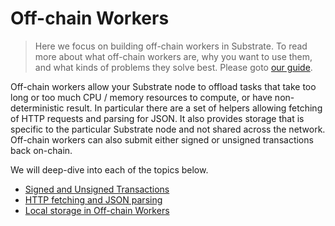 # Off-chain Workers

> Here we focus on building off-chain workers in Substrate. To read more about what off-chain
> workers are, why you want to use them, and what kinds of problems they solve best. Please goto
> [our guide](https://substrate.dev/docs/en/knowledgebase/learn-substrate/off-chain-features#off-chain-workers).

Off-chain workers allow your Substrate node to offload tasks that take too long or too much CPU /
memory resources to compute, or have non-deterministic result. In particular there are a set of
helpers allowing fetching of HTTP requests and parsing for JSON. It also provides storage that is
specific to the particular Substrate node and not shared across the network. Off-chain workers can
also submit either signed or unsigned transactions back on-chain.

We will deep-dive into each of the topics below.

- [Signed and Unsigned Transactions](./transactions.md)
- [HTTP fetching and JSON parsing](./http-json.md)
- [Local storage in Off-chain Workers](./storage.md)

